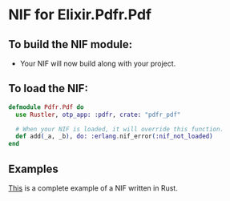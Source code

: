 # NIF for Elixir.Pdfr.Pdf

## To build the NIF module:

- Your NIF will now build along with your project.

## To load the NIF:

```elixir
defmodule Pdfr.Pdf do
  use Rustler, otp_app: :pdfr, crate: "pdfr_pdf"

  # When your NIF is loaded, it will override this function.
  def add(_a, _b), do: :erlang.nif_error(:nif_not_loaded)
end
```

## Examples

[This](https://github.com/rusterlium/NifIo) is a complete example of a NIF written in Rust.
